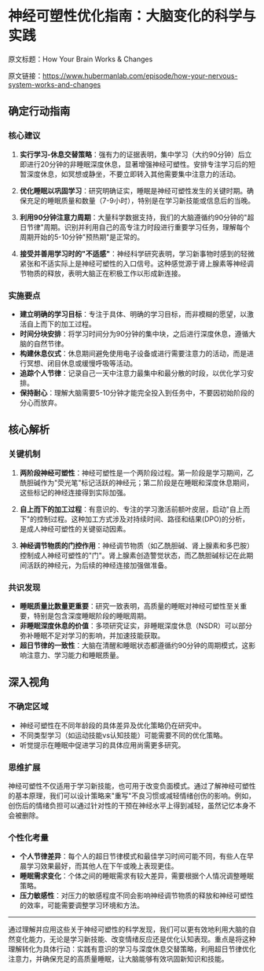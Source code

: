 # 神经可塑性优化指南：大脑变化的科学与实践

原文标题：How Your Brain Works & Changes

原文链接：https://www.hubermanlab.com/episode/how-your-nervous-system-works-and-changes

## 确定行动指南

### 核心建议

1. **实行学习-休息交替策略**：强有力的证据表明，集中学习（大约90分钟）后立即进行20分钟的非睡眠深度休息，显著增强神经可塑性。安排专注学习后的短暂深度休息，如冥想或静坐，不要立即转入其他需要集中注意力的活动。

2. **优化睡眠以巩固学习**：研究明确证实，睡眠是神经可塑性发生的关键时期。确保充足的睡眠质量和数量（7-9小时），特别是在学习新技能或信息后的当晚。

3. **利用90分钟注意力周期**：大量科学数据支持，我们的大脑遵循约90分钟的"超日节律"周期。识别并利用自己的高专注力时段进行重要学习任务，理解每个周期开始的5-10分钟"预热期"是正常的。

4. **接受并善用学习时的"不适感"**：神经科学研究表明，学习新事物时感到的轻微紧张和不适实际上是神经可塑性的入口信号。这种感觉源于肾上腺素等神经调节物质的释放，表明大脑正在积极工作以形成新连接。

### 实施要点

- **建立明确的学习目标**：专注于具体、明确的学习目标，而非模糊的愿望，以激活自上而下的加工过程。
- **时间分块安排**：将学习时间分为90分钟的集中块，之后进行深度休息，遵循大脑的自然节律。
- **构建休息仪式**：休息期间避免使用电子设备或进行需要注意力的活动，而是进行冥想、闭目休息或缓慢呼吸等活动。
- **追踪个人节律**：记录自己一天中注意力最集中和最分散的时段，以优化学习安排。
- **保持耐心**：理解大脑需要5-10分钟才能完全投入到任务中，不要因初始阶段的分心而放弃。

## 核心解析

### 关键机制

1. **两阶段神经可塑性**：神经可塑性是一个两阶段过程。第一阶段是学习期间，乙酰胆碱作为"荧光笔"标记活跃的神经元；第二阶段是在睡眠和深度休息期间，这些标记的神经连接得到实际加强。

2. **自上而下的加工过程**：有意识的、专注的学习激活前额叶皮层，启动"自上而下"的控制过程。这种加工方式涉及对持续时间、路径和结果(DPO)的分析，是成人神经可塑性的关键驱动因素。

3. **神经调节物质的门控作用**：神经调节物质（如乙酰胆碱、肾上腺素和多巴胺）控制成人神经可塑性的"门"。肾上腺素创造警觉状态，而乙酰胆碱标记在此期间活跃的神经元，为后续的神经连接加强做准备。

### 共识发现

- **睡眠质量比数量更重要**：研究一致表明，高质量的睡眠对神经可塑性至关重要，特别是包含深度睡眠阶段的睡眠周期。
- **非睡眠深度休息的价值**：多项研究证实，非睡眠深度休息（NSDR）可以部分弥补睡眠不足对学习的影响，并加速技能获取。
- **超日节律的一致性**：大脑在清醒和睡眠状态都遵循约90分钟的周期模式，这影响注意力、学习能力和睡眠质量。

## 深入视角

### 不确定区域

- 神经可塑性在不同年龄段的具体差异及优化策略仍在研究中。
- 不同类型学习（如运动技能vs认知技能）可能需要不同的优化策略。
- 听觉提示在睡眠中促进学习的具体应用尚需更多研究。

### 思维扩展

神经可塑性不仅适用于学习新技能，也可用于改变负面模式。通过了解神经可塑性的基本原理，我们可以设计策略来"重写"不良习惯或减轻情绪创伤的影响。例如，创伤后的情绪负担可以通过针对性的干预在神经水平上得到减轻，虽然记忆本身不会被删除。

### 个性化考量

- **个人节律差异**：每个人的超日节律模式和最佳学习时间可能不同，有些人在早晨学习效果最好，而其他人在下午或晚上表现更佳。
- **睡眠需求变化**：个体之间的睡眠需求有较大差异，需要根据个人情况调整睡眠策略。
- **压力敏感性**：对压力的敏感程度不同会影响神经调节物质的释放和神经可塑性的效率，可能需要调整学习环境和方法。

---

通过理解并应用这些关于神经可塑性的科学发现，我们可以更有效地利用大脑的自然变化能力，无论是学习新技能、改变情绪反应还是优化认知表现。重点是将这种理解转化为具体行动：实践有意识的学习与深度休息交替策略，利用超日节律优化注意力，并确保充足的高质量睡眠，让大脑能够有效巩固新知识和技能。
